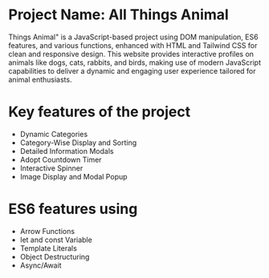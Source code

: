 # Project Name: All Things Animal
Things Animal" is a JavaScript-based project using DOM manipulation, ES6 features, and various functions, enhanced with HTML and Tailwind CSS for clean and responsive design. This website provides interactive profiles on animals like dogs, cats, rabbits, and birds, making use of modern JavaScript capabilities to deliver a dynamic and engaging user experience tailored for animal enthusiasts.
#
# Key features of the project
- Dynamic Categories
- Category-Wise Display and Sorting
- Detailed Information Modals
- Adopt Countdown Timer
- Interactive Spinner
- Image Display and Modal Popup
#
# ES6 features using
- Arrow Functions
- let and const Variable
- Template Literals
- Object Destructuring
- Async/Await 

